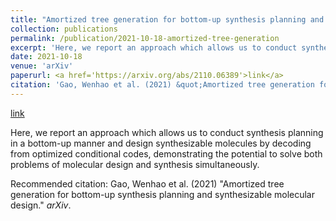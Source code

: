 ```yaml
---
title: "Amortized tree generation for bottom-up synthesis planning and synthesizable molecular design"
collection: publications
permalink: /publication/2021-10-18-amortized-tree-generation
excerpt: 'Here, we report an approach which allows us to conduct synthesis planning in a bottom-up manner and design synthesizable molecules by decoding from optimized conditional codes, demonstrating the potential to solve both problems of molecular design and synthesis simultaneously.'
date: 2021-10-18
venue: 'arXiv'
paperurl: <a href='https://arxiv.org/abs/2110.06389'>link</a>
citation: 'Gao, Wenhao et al. (2021) &quot;Amortized tree generation for bottom-up synthesis planning and synthesizable molecular design.&quot; <i>arXiv</i>.'
---
```


<a href='https://arxiv.org/abs/2110.06389'>link</a>

Here, we report an approach which allows us to conduct synthesis planning in a bottom-up manner and design synthesizable molecules by decoding from optimized conditional codes, demonstrating the potential to solve both problems of molecular design and synthesis simultaneously.

Recommended citation: Gao, Wenhao et al. (2021) "Amortized tree generation for bottom-up synthesis planning and synthesizable molecular design." <i>arXiv</i>.